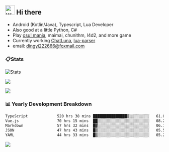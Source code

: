 ## <img alt="wave" src="https://raw.githubusercontent.com/MartinHeinz/MartinHeinz/master/wave.gif" width="30px"> Hi there

- Android (Kotlin/Java), Typescript, Lua Developer
- Also good at a little Python, C#
- Play [osu! mania](https://osu.ppy.sh/users/29808669), maimai, chunithm, l4d2, and more game
- Currently working [ChatLuna](https://github.com/ChatLunaLab), [lua-parser](https://github.com/dingyi222666/lua-parser)
- email: [dingyi222666@foxmail.com](mailto:dingyi222666@foxmail.com)

### 📋Stats

![Stats](https://github-readme-stats.vercel.app/api?username=dingyi222666&show_icons=true&icon_color=47A69E&title_color=47A69E&count_private=true)    

![](https://api.githubtrends.io/user/svg/dingyi222666/langs?time_range=one_year&include_private=True&loc_metric=changed&theme=classic)

![](http://github-profile-summary-cards.vercel.app/api/cards/productive-time?username=dingyi222666&theme=nord_dark&utcOffset=8)

### 📊 Yearly Development Breakdown

<!--START_SECTION:waka-->

```txt
TypeScript             520 hrs 38 mins ███████████████▒░░░░░░░░░   61.03 %
Vue.js                 70 hrs 15 mins  ██░░░░░░░░░░░░░░░░░░░░░░░   08.24 %
Markdown               57 hrs 32 mins  █▓░░░░░░░░░░░░░░░░░░░░░░░   06.74 %
JSON                   47 hrs 43 mins  █▒░░░░░░░░░░░░░░░░░░░░░░░   05.59 %
YAML                   44 hrs 33 mins  █▒░░░░░░░░░░░░░░░░░░░░░░░   05.22 %
```

<!--END_SECTION:waka-->

![](https://komarev.com/ghpvc/?username=dingyi222666)
